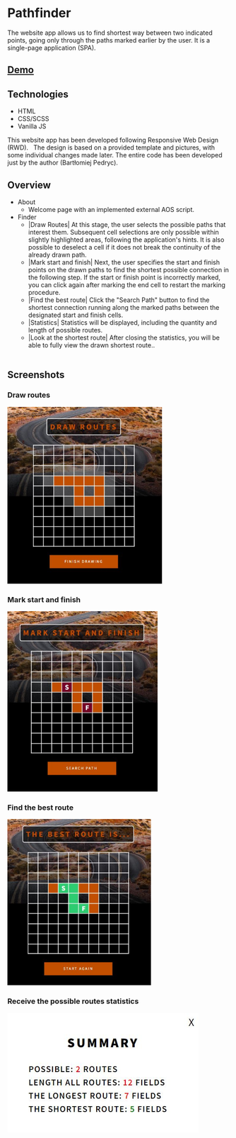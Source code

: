 # Pathfinder

The website app allows us to find shortest way between two indicated points, going only through the paths marked earlier by the user. It is a single-page application (SPA). 

## [Demo](https://pathfinder.bpedryc83.repl.co/#/finder)

## Technologies

- HTML
- CSS/SCSS
- Vanilla JS

This website app has been developed following Responsive Web Design (RWD).
  &nbsp;
The design is based on a provided template and pictures, with some individual changes made later. The entire code has been developed just by the author (Bartłomiej Pedryc).

## Overview

* About 
  * Welcome page with an implemented external AOS script.
  &nbsp;
* Finder
  * |Draw Routes| At this stage, the user selects the possible paths that interest them. Subsequent cell selections are only possible within slightly highlighted areas, following the application's hints. It is also possible to deselect a cell if it does not break the continuity of the already drawn path.
  * |Mark start and finish| 
Next, the user specifies the start and finish points on the drawn paths to find the shortest possible connection in the following step. If the start or finish point is incorrectly marked, you can click again after marking the end cell to restart the marking procedure.
  * |Find the best route| Click the "Search Path" button to find the shortest connection running along the marked paths between the designated start and finish cells.
  * |Statistics| Statistics will be displayed, including the quantity and length of possible routes.
  * |Look at the shortest route| After closing the statistics, you will be able to fully view the drawn shortest route..  
  &nbsp;

## Screenshots

### Draw routes
  <img src="src/images/draw_routes.jpg" width="350" />
  
### Mark start and finish  
  <img src="src/images/mark_start_and_finish.jpg" width="340" />
 
### Find the best route
  <img src="src/images/the_best_route.jpg" width="325" />

### Receive the possible routes statistics  
  <img src="src/images/summary.jpg" />
